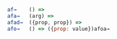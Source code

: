 ```Javascript

af→    () => 
afa→   (arg) => 
afad→  ({prop, prop}) =>
afo→   () => ({prop: value})afoa→


```
